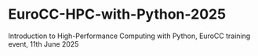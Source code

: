 # EuroCC-HPC-with-Python-2025
Introduction to High-Performance Computing with Python, EuroCC training event, 11th June 2025
